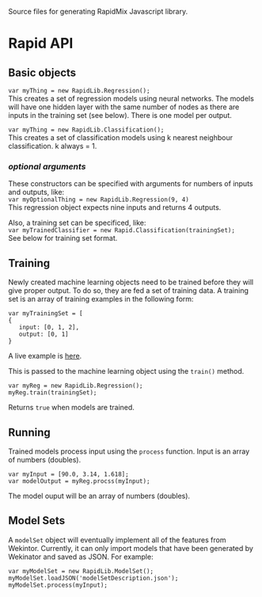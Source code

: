 Source files for generating RapidMix Javascript library.

# Rapid API

## Basic objects

`var myThing = new RapidLib.Regression();`  
This creates a set of regression models using neural networks. The models will have one hidden layer with the same number of nodes as there are inputs in the training set (see below).  There is one model per output.

`var myThing = new RapidLib.Classification();`  
This creates a set of classification models using k nearest neighbour classification. k always = 1.

### _optional arguments_
These constructors can be specified with arguments for numbers of inputs and outputs, like:  
`var myOptionalThing = new RapidLib.Regression(9, 4)`  
This regression object expects nine inputs and returns 4 outputs.

Also, a training set can be specificed, like:  
`var myTrainedClassifier = new Rapid.Classification(trainingSet);`  
See below for training set format.

## Training
Newly created machine learning objects need to be trained before they will give proper output. To do so, they are fed a set of training data. A training set is an array of training examples in the following form:

`var myTrainingSet = [`  
`{`  
`   input: [0, 1, 2],`  
`   output: [0, 1]`  
`}`  

A live example is [here](http://live.codecircle.com/d/wiCgiE7ogQXFgMEMt).

This is passed to the machine learning object using the `train()` method.

`var myReg = new RapidLib.Regression();`  
`myReg.train(trainingSet);`  

Returns `true` when models are trained.

## Running
Trained models process input using the `process` function. Input is an array of numbers (doubles).

`var myInput = [90.0, 3.14, 1.618];`  
`var modelOutput = myReg.procss(myInput);`  

The model ouput will be an array of numbers (doubles).

## Model Sets
A `modelSet` object will eventually implement all of the features from Wekintor. Currently, it can only import models that have been generated by Wekinator and saved as JSON. For example:  

`var myModelSet = new RapidLib.ModelSet();`  
`myModelSet.loadJSON('modelSetDescription.json');`  
`myModelSet.process(myInput);`  
